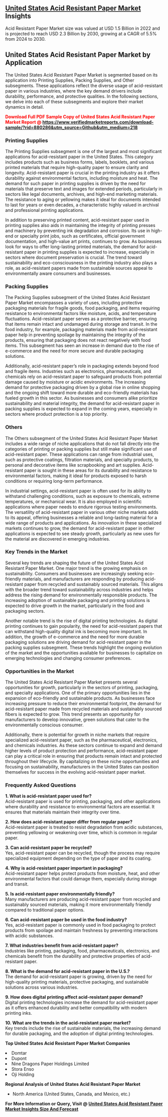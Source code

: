 <h2><a href="https://www.verifiedmarketreports.com/download-sample/?rid=880286&amp;utm_source=Github&amp;utm_medium=218" target="_blank">United States Acid Resistant Paper Market</a> Insights</h2><p>Acid Resistant Paper Market size was valued at USD 1.5 Billion in 2022 and is projected to reach USD 2.3 Billion by 2030, growing at a CAGR of 5.5% from 2024 to 2030.</p><p><h2>United States Acid Resistant Paper Market by Application</h2> <p>The United States Acid Resistant Paper Market is segmented based on its application into Printing Supplies, Packing Supplies, and Other subsegments. These applications reflect the diverse usage of acid-resistant paper in various industries, where the key demand drivers include durability, performance, and protective qualities. In the following sections, we delve into each of these subsegments and explore their market dynamics in detail.</p> <p><strong><p><span class=""><span style="color: #ff0000;"><strong>Download Full PDF Sample Copy of United States Acid Resistant Paper Market Report</strong> @ </span><a href="https://www.verifiedmarketreports.com/download-sample/?rid=880286&amp;utm_source=Github&amp;utm_medium=218" target="_blank">https://www.verifiedmarketreports.com/download-sample/?rid=880286&amp;utm_source=Github&amp;utm_medium=218</a></span></p></strong></p> <h3>Printing Supplies</h3> <p>The Printing Supplies subsegment is one of the largest and most significant applications for acid-resistant paper in the United States. This category includes products such as business forms, labels, booklets, and various printed materials that require high-quality paper to ensure clarity and longevity. Acid-resistant paper is crucial in the printing industry as it offers durability against environmental factors, including moisture and heat. The demand for such paper in printing supplies is driven by the need for materials that preserve text and images for extended periods, particularly in sectors like legal documents, archives, and high-end marketing materials. The resistance to aging or yellowing makes it ideal for documents intended to last for years or even decades, a characteristic highly valued in archival and professional printing applications.</p> <p>In addition to preserving printed content, acid-resistant paper used in printing supplies also aids in maintaining the integrity of printing presses and machinery by preventing ink degradation and corrosion. Its use in high-end or specialty print jobs, such as certificates, official government documentation, and high-value art prints, continues to grow. As businesses look for ways to offer long-lasting printed materials, the demand for acid-resistant paper in printing supplies is expected to increase, especially in sectors where document preservation is crucial. The trend toward sustainability and eco-consciousness in the printing industry also plays a role, as acid-resistant papers made from sustainable sources appeal to environmentally aware consumers and businesses.</p> <h3>Packing Supplies</h3> <p>The Packing Supplies subsegment of the United States Acid Resistant Paper Market encompasses a variety of uses, including protective packaging materials for fragile goods, food packaging, and items requiring resistance to environmental factors like moisture, acids, and temperature fluctuations. Acid-resistant paper serves as a protective barrier, ensuring that items remain intact and undamaged during storage and transit. In the food industry, for example, packaging materials made from acid-resistant paper help in preventing spoilage by maintaining the integrity of the products, ensuring that packaging does not react negatively with food items. This subsegment has seen an increase in demand due to the rise of e-commerce and the need for more secure and durable packaging solutions.</p> <p>Additionally, acid-resistant paper’s role in packaging extends beyond food and fragile items. Industries such as electronics, pharmaceuticals, and chemicals rely on acid-resistant paper to safeguard products from potential damage caused by moisture or acidic environments. The increasing demand for protective packaging driven by a global rise in online shopping and the ongoing shift toward more durable and eco-friendly materials has fueled growth in this sector. As businesses and consumers alike prioritize sustainability and material integrity, the demand for acid-resistant paper in packing supplies is expected to expand in the coming years, especially in sectors where product protection is a top priority.</p> <h3>Others</h3> <p>The Others subsegment of the United States Acid Resistant Paper Market includes a wide range of niche applications that do not fall directly into the categories of printing or packing supplies but still make significant use of acid-resistant paper. These applications can range from industrial uses, such as protective coatings, filtration materials, and specialty products, to personal and decorative items like scrapbooking and art supplies. Acid-resistant paper is sought in these areas for its durability and resistance to environmental factors, making it ideal for products exposed to harsh conditions or requiring long-term performance.</p> <p>In industrial settings, acid-resistant paper is often used for its ability to withstand challenging conditions, such as exposure to chemicals, extreme temperatures, or mechanical wear. It is also employed in scientific applications where paper needs to endure rigorous testing environments. The versatility of acid-resistant paper in various other niche markets adds to its appeal, offering businesses a reliable and long-lasting material for a wide range of products and applications. As innovation in these specialized markets continues to grow, the demand for acid-resistant paper in other applications is expected to see steady growth, particularly as new uses for the material are discovered in emerging industries.</p> <h3>Key Trends in the Market</h3> <p>Several key trends are shaping the future of the United States Acid Resistant Paper Market. One major trend is the growing emphasis on sustainability. Consumers and businesses are increasingly seeking eco-friendly materials, and manufacturers are responding by producing acid-resistant paper from recycled and sustainably sourced materials. This aligns with the broader trend toward sustainability across industries and helps address the rising demand for environmentally responsible products. The increasing adoption of sustainable packaging and printing solutions is expected to drive growth in the market, particularly in the food and packaging sectors.</p> <p>Another notable trend is the rise of digital printing technologies. As digital printing continues to gain popularity, the need for acid-resistant papers that can withstand high-quality digital ink is becoming more important. In addition, the growth of e-commerce and the need for more durable packaging solutions are driving demand for acid-resistant paper in the packing supplies subsegment. These trends highlight the ongoing evolution of the market and the opportunities available for businesses to capitalize on emerging technologies and changing consumer preferences.</p> <h3>Opportunities in the Market</h3> <p>The United States Acid Resistant Paper Market presents several opportunities for growth, particularly in the sectors of printing, packaging, and specialty applications. One of the primary opportunities lies in the expansion of eco-friendly and sustainable products. As businesses face increasing pressure to reduce their environmental footprint, the demand for acid-resistant paper made from recycled materials and sustainably sourced fibers is expected to grow. This trend presents an opportunity for manufacturers to develop innovative, green solutions that cater to the environmentally conscious consumer.</p> <p>Additionally, there is potential for growth in niche markets that require specialized acid-resistant paper, such as the pharmaceutical, electronics, and chemicals industries. As these sectors continue to expand and demand higher levels of product protection and performance, acid-resistant paper can play a critical role in ensuring that products remain intact and protected throughout their lifecycle. By capitalizing on these niche opportunities and focusing on sustainability, manufacturers in the United States can position themselves for success in the evolving acid-resistant paper market.</p> <h3>Frequently Asked Questions</h3> <p><strong>1. What is acid-resistant paper used for?</strong><br>Acid-resistant paper is used for printing, packaging, and other applications where durability and resistance to environmental factors are essential. It ensures that materials maintain their integrity over time.</p> <p><strong>2. How does acid-resistant paper differ from regular paper?</strong><br>Acid-resistant paper is treated to resist degradation from acidic substances, preventing yellowing or weakening over time, which is common in regular paper.</p> <p><strong>3. Can acid-resistant paper be recycled?</strong><br>Yes, acid-resistant paper can be recycled, though the process may require specialized equipment depending on the type of paper and its coating.</p> <p><strong>4. Why is acid-resistant paper important in packaging?</strong><br>Acid-resistant paper helps protect products from moisture, heat, and other environmental factors that could damage them, especially during storage and transit.</p> <p><strong>5. Is acid-resistant paper environmentally friendly?</strong><br>Many manufacturers are producing acid-resistant paper from recycled and sustainably sourced materials, making it more environmentally friendly compared to traditional paper options.</p> <p><strong>6. Can acid-resistant paper be used in the food industry?</strong><br>Yes, acid-resistant paper is commonly used in food packaging to protect products from spoilage and maintain freshness by preventing interactions with acidic substances.</p> <p><strong>7. What industries benefit from acid-resistant paper?</strong><br>Industries like printing, packaging, food, pharmaceuticals, electronics, and chemicals benefit from the durability and protective properties of acid-resistant paper.</p> <p><strong>8. What is the demand for acid-resistant paper in the U.S.?</strong><br>The demand for acid-resistant paper is growing, driven by the need for high-quality printing materials, protective packaging, and sustainable solutions across various industries.</p> <p><strong>9. How does digital printing affect acid-resistant paper demand?</strong><br>Digital printing technologies increase the demand for acid-resistant paper as it offers enhanced durability and better compatibility with modern printing inks.</p> <p><strong>10. What are the trends in the acid-resistant paper market?</strong><br>Key trends include the rise of sustainable materials, the increasing demand for durable packaging, and the adoption of digital printing technologies.</p> </p><p><strong>Top United States Acid Resistant Paper Market Companies</strong></p><div data-test-id=""><p><li>Domtar</li><li> Dupont</li><li> Nine Dragons Paper Holdings Limited</li><li> Stora Enso</li><li> Oji Holding</li></p><div><strong>Regional Analysis of&nbsp;United States Acid Resistant Paper Market</strong></div><ul><li dir="ltr"><p dir="ltr">North America&nbsp;(United States, Canada, and Mexico, etc.)</p></li></ul><p><strong>For More Information or Query, Visit @&nbsp;</strong><strong><a href="https://www.verifiedmarketreports.com/product/acid-resistant-paper-market/?utm_source=Github&amp;utm_medium=218" target="_blank">United States Acid Resistant Paper Market Insights Size And Forecast</a></strong></p></div>
